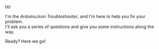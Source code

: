 Hi!

I'm the *ArduinoJson Troubleshooter*, and I'm here to help you fix your problem.  
I'll ask you a series of questions and give you some instructions along the way.

Ready? Here we go!